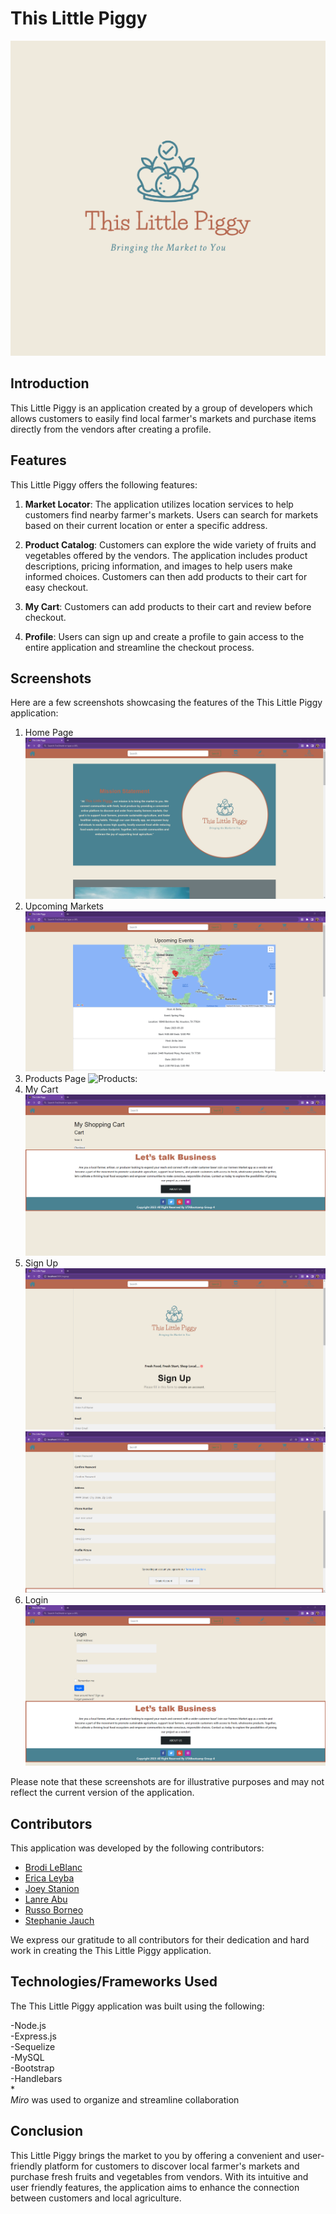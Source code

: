 # This Little Piggy

![logo](public\images\P2-logo.png)

## Introduction

This Little Piggy is an application created by a group of developers which allows customers to easily find local farmer's markets and purchase items directly from the vendors after creating a profile.

## Features

This Little Piggy offers the following features:

1. **Market Locator**: The application utilizes location services to help customers find nearby farmer's markets. Users can search for markets based on their current location or enter a specific address.

2. **Product Catalog**: Customers can explore the wide variety of fruits and vegetables offered by the vendors. The application includes product descriptions, pricing information, and images to help users make informed choices.  Customers can then add products to their cart for easy checkout.

3. **My Cart**: Customers can add products to their cart and review before checkout.

4. **Profile**: Users can sign up and create a profile to gain access to the entire application and streamline the checkout process.


## Screenshots

Here are a few screenshots showcasing the features of the This Little Piggy application:

1.  Home Page   
![Home](public\images\sshome.png)
2.  Upcoming Markets
![Markets](public\images\ssevents1.png)  
3.  Products Page 
![Products](screenshot2.png): 
4. My Cart 
![My Cart](public\images\ssmycart.png)
5. Sign Up 
![Sign Up 1](public\images\sssignup1.png)
![Sign Up 2](public\images\sssignup2.png)
6. Login 
![Login](public\images\sslogin.png)



Please note that these screenshots are for illustrative purposes and may not reflect the current version of the application.

## Contributors

This application was developed by the following contributors:

- [Brodi LeBlanc](https://github.com/brodi-xx)  
- [Erica Leyba](https://github.com/LeybaAir)  
- [Joey Stanion](https://github.com/Jstanion)  
- [Lanre Abu](https://github.com/lanreabu77)   
- [Russo Borneo](https://github.com/RussoB22)  
- [Stephanie Jauch](https://github.com/SKJauch)  

We express our gratitude to all contributors for their dedication and hard work in creating the This Little Piggy application.

## Technologies/Frameworks Used

The This Little Piggy application was built using the following:

-Node.js  
-Express.js  
-Sequelize  
-MySQL  
-Bootstrap   
-Handlebars    
*   
*Miro* was used to organize and streamline collaboration

## Conclusion

This Little Piggy brings the market to you by offering a convenient and user-friendly platform for customers to discover local farmer's markets and purchase fresh fruits and vegetables from vendors. With its intuitive and user friendly features, the application aims to enhance the connection between customers and local agriculture.

